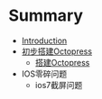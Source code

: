 # Summary

* [Introduction](README.md)
* [初步搭建Octopress](chapter1.md)
   * [搭建Octopress](2014-06-09-chu-bu-da-jian-octopress.md)
* IOS零碎问题
   * ios7截屏问题

